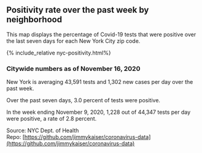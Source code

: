 
## Positivity rate over the past week by neighborhood

This map displays the percentage of Covid-19 tests that were positive over the last seven days for each New York City zip code. 

{% include_relative nyc-positivity.html%}

### Citywide numbers as of November 16, 2020

New York is averaging 43,591 tests and 1,302 new cases per day over the past week. 

Over the past seven days, 3.0 percent of tests were positive. 

In the week ending November 9, 2020, 1,228 out of 44,347 tests per day were positive, a rate of 2.8 percent. 

Source: NYC Dept. of Health  
Repo: [https://github.com/jimmykaiser/coronavirus-data](https://github.com/jimmykaiser/coronavirus-data)
